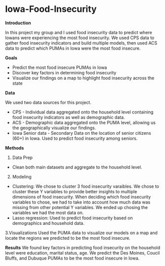 # Iowa-Food-Insecurity

**Introduction**

In this project my group and I used food insecurity data to predict where Iowans were experiencing the most food insecurity. We used CPS data to gather food insecurity indicators and build multiple models, then used ACS data to predict which PUMAs in Iowa were the most food insecure.

**Goals**
- Predict the most food insecure PUMAs in Iowa
- Discover key factors in determining food insecurity
- Visualize our findings on a map to highlight food insecurity across the state

**Data**

We used two data sources for this project. 

- CPS - Individual data aggregated onto the household level containing food insecurity indicators as well as demographic data.
- ACS - Demographic data aggregated onto the PUMA level, allowing us the geographically visualize our findings.
- Iowa Senior data - Secondary Data on the location of senior citizens (60+) in Iowa. Used to predict food insecurity among seniors.

**Methods**
1. Data Prep

- Clean both main datasets and aggregate to the household level.

2. Modeling
- Clustering: We chose to cluster 3 food insecurity varaibles. We chose to cluster these Y variables to provide better insights to multiple dimensions of food insecurity. When deciding which food insecurity variables to chose, we had to take into account how much data was missing from other potential Y variables. We ended up chosing the variables we had the most data on.
- Lasso regression: Used to predict food insecurity based on demographics and household data.

3.Visualizations
Used the PUMA data to visualize our models on a map and locate the regions we predicted to be the most food insecure.

**Results**
We found key factors in predicting food insecurity on the household level were education, marital status, age. We predict the Des Moines, Coucil Bluffs, and Dubuque PUMAs to be the most food insecure in Iowa.

  







